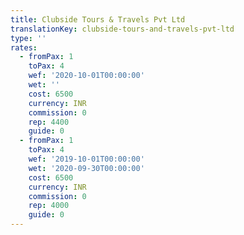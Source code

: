 ```yaml
---
title: Clubside Tours & Travels Pvt Ltd
translationKey: clubside-tours-and-travels-pvt-ltd
type: ''
rates:
  - fromPax: 1
    toPax: 4
    wef: '2020-10-01T00:00:00'
    wet: ''
    cost: 6500
    currency: INR
    commission: 0
    rep: 4400
    guide: 0
  - fromPax: 1
    toPax: 4
    wef: '2019-10-01T00:00:00'
    wet: '2020-09-30T00:00:00'
    cost: 6500
    currency: INR
    commission: 0
    rep: 4000
    guide: 0
---
```







